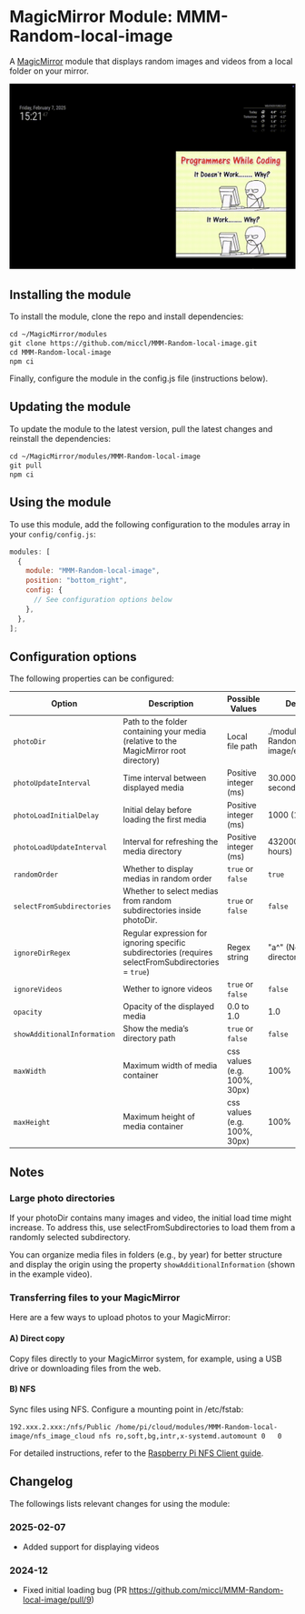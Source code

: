 # MagicMirror Module: MMM-Random-local-image

A [MagicMirror](https://github.com/MagicMirrorOrg/MagicMirror) module that displays random images and videos from a local folder on your mirror.

![Screenshot](.github/demo.gif)

## Installing the module

To install the module, clone the repo and install dependencies:

```shell
cd ~/MagicMirror/modules
git clone https://github.com/miccl/MMM-Random-local-image.git
cd MMM-Random-local-image
npm ci
```

Finally, configure the module in the config.js file (instructions below).

## Updating the module

To update the module to the latest version, pull the latest changes and reinstall the dependencies:

```shell
cd ~/MagicMirror/modules/MMM-Random-local-image
git pull
npm ci
```

## Using the module

To use this module,
add the following configuration to the modules array in your `config/config.js`:

```javascript
modules: [
  {
    module: "MMM-Random-local-image",
    position: "bottom_right",
    config: {
      // See configuration options below
    },
  },
];
```

## Configuration options

The following properties can be configured:

<!-- prettier-ignore -->
| Option                      | Description                                                                                          | Possible Values              | Default Value                                   |
|-----------------------------|------------------------------------------------------------------------------------------------------|------------------------------|-------------------------------------------------|
| `photoDir`                  | Path to the folder containing your media (relative to the MagicMirror root directory)                | Local file path              | ./modules/MMM-Random-local-image/exampleImages/ |
| `photoUpdateInterval`       | Time interval between displayed media                                                                | Positive integer (ms)        | 30.000 (every 30 seconds)                       |
| `photoLoadInitialDelay`     | Initial delay before loading the first media                                                         | Positive integer (ms)        | 1000 (1 second)                                 |
| `photoLoadUpdateInterval`   | Interval for refreshing the media directory                                                          | Positive integer (ms)        | 43200000 (every 12 hours)                       |
| `randomOrder`               | Whether to display medias in random order                                                            | `true` or `false`            | `true`                                          |
| `selectFromSubdirectories`  | Whether to select medias from random subdirectories inside photoDir.                                 | `true` or `false`            | `false`                                         |
| `ignoreDirRegex`            | Regular expression for ignoring specific subdirectories (requires selectFromSubdirectories = `true`) | Regex string                 | "a^" (No ignored directories)                   |
| `ignoreVideos`              | Wether to ignore videos                                                                              | `true` or `false`            | `false`                                         |                  |
| `opacity`                   | Opacity of the displayed media                                                                       | 0.0 to 1.0                   | 1.0                                             |
| `showAdditionalInformation` | Show the media’s directory path                                                                      | `true` or `false`            | `false`                                         |
| `maxWidth`                  | Maximum width of media container                                                                     | css values (e.g. 100%, 30px) | 100%                                            |
| `maxHeight`                 | Maximum height of media container                                                                    | css values (e.g. 100%, 30px) | 100%                                            |

<!-- prettier-ignore-end -->

## Notes

### Large photo directories

If your photoDir contains many images and video, the initial load time might increase.
To address this, use selectFromSubdirectories to load them from a randomly selected subdirectory.

You can organize media files in folders (e.g., by year) for better structure and display the origin using the property `showAdditionalInformation` (shown in the example video).

### Transferring files to your MagicMirror

Here are a few ways to upload photos to your MagicMirror:

#### A) Direct copy

Copy files directly to your MagicMirror system, for example, using a USB drive or downloading files from the web.

#### B) NFS

Sync files using NFS. Configure a mounting point in /etc/fstab:

```
192.xxx.2.xxx:/nfs/Public /home/pi/cloud/modules/MMM-Random-local-image/nfs_image_cloud nfs ro,soft,bg,intr,x-systemd.automount 0   0
```

For detailed instructions, refer to the [Raspberry Pi NFS Client guide](https://pimylifeup.com/raspberry-pi-nfs-client/).

## Changelog

The followings lists relevant changes for using the module:

### 2025-02-07

- Added support for displaying videos

### 2024-12

- Fixed initial loading bug (PR https://github.com/miccl/MMM-Random-local-image/pull/9)
